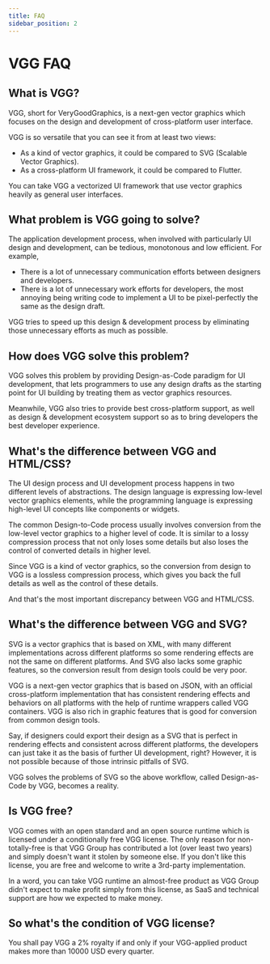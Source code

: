 ```yaml
---
title: FAQ
sidebar_position: 2
---
```


# VGG FAQ

## What is VGG?

VGG, short for VeryGoodGraphics, is a next-gen vector graphics which focuses on the design
and development of cross-platform user interface.

VGG is so versatile that you can see it from at least two views:
- As a kind of vector graphics, it could be compared to SVG (Scalable Vector Graphics).
- As a cross-platform UI framework, it could be compared to Flutter.

You can take VGG a vectorized UI framework that use vector graphics heavily as general user
interfaces.

## What problem is VGG going to solve?

The application development process, when involved with particularly UI design and
development, can be tedious, monotonous and low efficient. For example,

- There is a lot of unnecessary communication efforts between designers and developers.
- There is a lot of unnecessary work efforts for developers, the most annoying being
  writing code to implement a UI to be pixel-perfectly the same as the design draft.

VGG tries to speed up this design & development process by eliminating those unnecessary
efforts as much as possible.

## How does VGG solve this problem?

VGG solves this problem by providing Design-as-Code paradigm for UI development, that
lets programmers to use any design drafts as the starting point for UI building by
treating them as vector graphics resources.

Meanwhile, VGG also tries to provide best cross-platform support, as well as design & development
ecosystem support so as to bring developers the best developer experience.

## What's the difference between VGG and HTML/CSS?

The UI design process and UI development process happens in two different levels of abstractions.
The design language is expressing low-level vector graphics elements, while the programming
language is expressing high-level UI concepts like components or widgets.

The common Design-to-Code process usually involves conversion from the low-level vector graphics to
a higher level of code. It is similar to a lossy compression process that not only loses some details
but also loses the control of converted details in higher level.

Since VGG is a kind of vector graphics, so the conversion from design to VGG is a lossless compression
process, which gives you back the full details as well as the control of these details.

And that's the most important discrepancy between VGG and HTML/CSS.

## What's the difference between VGG and SVG?

SVG is a vector graphics that is based on XML, with many different implementations across different
platforms so some rendering effects are not the same on different platforms. And SVG also lacks some
graphic features, so the conversion result from design tools could be very poor.

VGG is a next-gen vector graphics that is based on JSON, with an official cross-platform implementation
that has consistent rendering effects and behaviors on all platforms with the help of runtime wrappers
called VGG containers. VGG is also rich in graphic features that is good for conversion from common design
tools.

Say, if designers could export their design as a SVG that is perfect in rendering effects and consistent
across different platforms, the developers can just take it as the basis of further UI development, right?
However, it is not possible because of those intrinsic pitfalls of SVG.

VGG solves the problems of SVG so the above workflow, called Design-as-Code by VGG, becomes a reality.

## Is VGG free?

VGG comes with an open standard and an open source runtime which is licensed under a conditionally
free VGG license. The only reason for non-totally-free is that VGG Group has contributed a lot
(over least two years) and simply doesn't want it stolen by someone else. If you don't like this
license, you are free and welcome to write a 3rd-party implementation.

In a word, you can take VGG runtime an almost-free product as VGG Group didn't expect to make profit
simply from this license, as SaaS and technical support are how we expected to make money.

## So what's the condition of VGG license?

You shall pay VGG a 2% royalty if and only if your VGG-applied product makes more than 10000 USD
every quarter.

